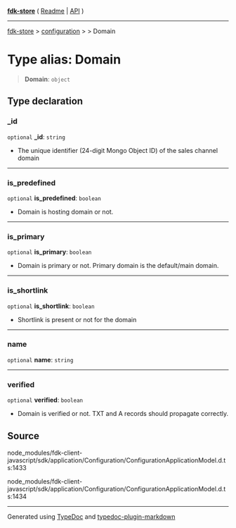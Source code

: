 [**fdk-store**](../../../README.md) ( [Readme](../../../README.md) \| [API](../../../API.md) )

---

[fdk-store](../../../API.md) > [configuration](../../README.md) > [<internal>](../README.md) > Domain

# Type alias: Domain

> **Domain**: `object`

## Type declaration

### \_id

`optional` **\_id**: `string`

- The unique identifier (24-digit Mongo Object ID)
  of the sales channel domain

---

### is_predefined

`optional` **is_predefined**: `boolean`

- Domain is hosting domain or not.

---

### is_primary

`optional` **is_primary**: `boolean`

- Domain is primary or not. Primary domain
  is the default/main domain.

---

### is_shortlink

`optional` **is_shortlink**: `boolean`

- Shortlink is present or not for the domain

---

### name

`optional` **name**: `string`

---

### verified

`optional` **verified**: `boolean`

- Domain is verified or not. TXT and A records
  should propagate correctly.

## Source

node_modules/fdk-client-javascript/sdk/application/Configuration/ConfigurationApplicationModel.d.ts:1433

node_modules/fdk-client-javascript/sdk/application/Configuration/ConfigurationApplicationModel.d.ts:1434

---

Generated using [TypeDoc](https://typedoc.org/) and [typedoc-plugin-markdown](https://www.npmjs.com/package/typedoc-plugin-markdown)

